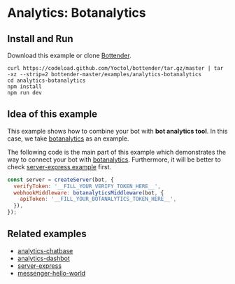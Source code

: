 # Analytics: Botanalytics

## Install and Run

Download this example or clone [Bottender](https://github.com/Yoctol/bottender).

```
curl https://codeload.github.com/Yoctol/bottender/tar.gz/master | tar -xz --strip=2 bottender-master/examples/analytics-botanalytics
cd analytics-botanalytics
npm install
npm run dev
```

## Idea of this example

This example shows how to combine your bot with **bot analytics tool**. In this
case, we take [botanalytics](https://botanalytics.co/) as an example.

The following code is the main part of this example which demonstrates the way
to connect your bot with [botanalytics](https://botanalytics.co/). Furthermore,
it will be better to check [server-express example](../server-express) first.

```js
const server = createServer(bot, {
  verifyToken: '__FILL_YOUR_VERIFY_TOKEN_HERE__',
  webhookMiddleware: botanalyticsMiddleware(bot, {
    apiToken: '__FILL_YOUR_BOTANALYTICS_TOKEN_HERE__',
  }),
});
```

## Related examples

* [analytics-chatbase](../analytics-chatbase)
* [analytics-dashbot](../analytics-dashbot)
* [server-express](../server-express)
* [messenger-hello-world](../messenger-hello-world)

